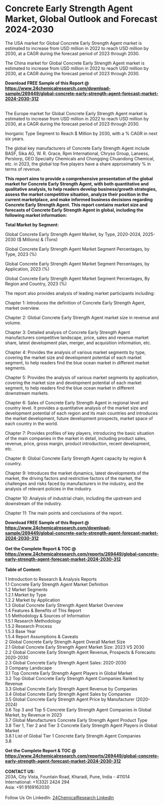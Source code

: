 <h1>Concrete Early Strength Agent Market, Global Outlook and Forecast 2024-2030</h1><p>The USA market for Global Concrete Early Strength Agent market is estimated to increase from USD million in 2022 to reach USD million by 2030, at a CAGR during the forecast period of 2023 through 2030.</p><p>
</p><p>The China market for Global Concrete Early Strength Agent market is estimated to increase from USD million in 2022 to reach USD million by 2030, at a CAGR during the forecast period of 2023 through 2030.</p><div><b>Download FREE Sample of this Report @ 
            <a href="https://www.24chemicalresearch.com/download-sample/269449/global-concrete-early-strength-agent-forecast-market-2024-2030-312">
            https://www.24chemicalresearch.com/download-sample/269449/global-concrete-early-strength-agent-forecast-market-2024-2030-312</a></b></div><br><p>
</p><p>The Europe market for Global Concrete Early Strength Agent market is estimated to increase from USD million in 2022 to reach USD million by 2030, at a CAGR during the forecast period of 2023 through 2030.</p><p>
Inorganic Type Segment to Reach $ Million by 2030, with a % CAGR in next six years.</p><p>
The global key manufacturers of Concrete Early Strength Agent include BASF, Sika AG, W. R. Grace, Rpm International, Chryso Group, Lanxess, Perstorp, GEO Specialty Chemicals and Chongqing Chuandong Chemical, etc. in 2023, the global top five players have a share approximately % in terms of revenue.</p><p>
<strong>This report aims to provide a comprehensive presentation of the global market for Concrete Early Strength Agent, with both quantitative and qualitative analysis, to help readers develop business/growth strategies, assess the market competitive situation, analyze their position in the current marketplace, and make informed business decisions regarding Concrete Early Strength Agent. This report contains market size and forecasts of Concrete Early Strength Agent in global, including the following market information:</strong></p><p>
</p><p>
<strong>Total Market by Segment:</strong></p><p>
Global Concrete Early Strength Agent Market, by Type, 2020-2024, 2025-2030 ($ Millions) &amp; (Tons)</p><p>
Global Concrete Early Strength Agent Market Segment Percentages, by Type, 2023 (%)</p><p>
</p><p>
Global Concrete Early Strength Agent Market Segment Percentages, by Application, 2023 (%)</p><p>
</p><p>
Global Concrete Early Strength Agent Market Segment Percentages, By Region and Country, 2023 (%)</p><p>
</p><p>
</p><p></p><p>
The report also provides analysis of leading market participants including:</p><p>
</p><p>
</p><p>
Chapter 1: Introduces the definition of Concrete Early Strength Agent, market overview.</p><p>
Chapter 2: Global Concrete Early Strength Agent market size in revenue and volume.</p><p>
Chapter 3: Detailed analysis of Concrete Early Strength Agent manufacturers competitive landscape, price, sales and revenue market share, latest development plan, merger, and acquisition information, etc.</p><p>
Chapter 4: Provides the analysis of various market segments by type, covering the market size and development potential of each market segment, to help readers find the blue ocean market in different market segments.</p><p>
Chapter 5: Provides the analysis of various market segments by application, covering the market size and development potential of each market segment, to help readers find the blue ocean market in different downstream markets.</p><p>
Chapter 6: Sales of Concrete Early Strength Agent in regional level and country level. It provides a quantitative analysis of the market size and development potential of each region and its main countries and introduces the market development, future development prospects, market space of each country in the world.</p><p>
Chapter 7: Provides profiles of key players, introducing the basic situation of the main companies in the market in detail, including product sales, revenue, price, gross margin, product introduction, recent development, etc.</p><p>
Chapter 8: Global Concrete Early Strength Agent capacity by region &amp; country.</p><p>
Chapter 9: Introduces the market dynamics, latest developments of the market, the driving factors and restrictive factors of the market, the challenges and risks faced by manufacturers in the industry, and the analysis of relevant policies in the industry.</p><p>
Chapter 10: Analysis of industrial chain, including the upstream and downstream of the industry.</p><p>
Chapter 11: The main points and conclusions of the report.</p><div><b>Download FREE Sample of this Report @ 
            <a href="https://www.24chemicalresearch.com/download-sample/269449/global-concrete-early-strength-agent-forecast-market-2024-2030-312">
            https://www.24chemicalresearch.com/download-sample/269449/global-concrete-early-strength-agent-forecast-market-2024-2030-312</a></b></div><br><div><b>Get the Complete Report & TOC @ 
            <a href="https://www.24chemicalresearch.com/reports/269449/global-concrete-early-strength-agent-forecast-market-2024-2030-312">
            https://www.24chemicalresearch.com/reports/269449/global-concrete-early-strength-agent-forecast-market-2024-2030-312</a></b></div><br>
            <b>Table of Content:</b><p>1 Introduction to Research & Analysis Reports<br />
    1.1 Concrete Early Strength Agent Market Definition<br />
    1.2 Market Segments<br />
        1.2.1 Market by Type<br />
        1.2.2 Market by Application<br />
    1.3 Global Concrete Early Strength Agent Market Overview<br />
    1.4 Features & Benefits of This Report<br />
    1.5 Methodology & Sources of Information<br />
        1.5.1 Research Methodology<br />
        1.5.2 Research Process<br />
        1.5.3 Base Year<br />
        1.5.4 Report Assumptions & Caveats<br />
2 Global Concrete Early Strength Agent Overall Market Size<br />
    2.1 Global Concrete Early Strength Agent Market Size: 2023 VS 2030<br />
    2.2 Global Concrete Early Strength Agent Revenue, Prospects & Forecasts: 2020-2030<br />
    2.3 Global Concrete Early Strength Agent Sales: 2020-2030<br />
3 Company Landscape<br />
    3.1 Top Concrete Early Strength Agent Players in Global Market<br />
    3.2 Top Global Concrete Early Strength Agent Companies Ranked by Revenue<br />
    3.3 Global Concrete Early Strength Agent Revenue by Companies<br />
    3.4 Global Concrete Early Strength Agent Sales by Companies<br />
    3.5 Global Concrete Early Strength Agent Price by Manufacturer (2020-2024)<br />
    3.6 Top 3 and Top 5 Concrete Early Strength Agent Companies in Global Market, by Revenue in 2023<br />
    3.7 Global Manufacturers Concrete Early Strength Agent Product Type<br />
    3.8 Tier 1, Tier 2 and Tier 3 Concrete Early Strength Agent Players in Global Market<br />
        3.8.1 List of Global Tier 1 Concrete Early Strength Agent Companies<br />
        3.8</p><div><b>Get the Complete Report & TOC @ 
            <a href="https://www.24chemicalresearch.com/reports/269449/global-concrete-early-strength-agent-forecast-market-2024-2030-312">
            https://www.24chemicalresearch.com/reports/269449/global-concrete-early-strength-agent-forecast-market-2024-2030-312</a></b></div><br><b>CONTACT US:</b><br>
            203A, City Vista, Fountain Road, Kharadi, Pune, India - 411014<br>
            International: +1(332) 2424 294<br>
            Asia: +91 9169162030 <br><br>
            Follow Us On LinkedIn: <a href="https://www.linkedin.com/company/24chemicalresearch/">24ChemicalResearch LinkedIn</a>